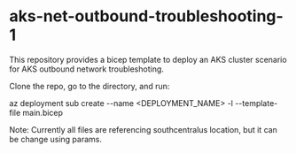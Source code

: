 # aks-net-outbound-troubleshooting-1

This repository provides a bicep template to deploy an AKS cluster scenario for AKS outbound network troubleshoting.

Clone the repo, go to the directory, and run:

az deployment sub create --name <DEPLOYMENT_NAME> -l <LOCATION> --template-file main.bicep

Note: Currently all files are referencing southcentralus location, but it can be change using params.
